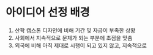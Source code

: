 # 아이디어 선정 배경

1. 산학 캡스톤 디자인에 비해 기간 및 자금이 부족한 상황
2. 사회에서 지속적으로 문제가 되는 부분에 초점을 맞춤
3. 외국에 비해 아직 제대로 시행이 되고 있지 않고, 지속적으로 
